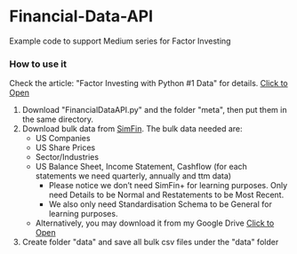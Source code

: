 # Financial-Data-API
Example code to support Medium series for Factor Investing

### How to use it ###
Check the article: "Factor Investing with Python #1 Data" for details. [Click to Open](https://medium.com/analytics-vidhya/factor-investing-with-python-1-data-8057493c09a7)

1. Download "FinancialDataAPI.py" and the folder "meta", then put them in the same directory.
2. Download bulk data from [SimFin](https://simfin.com/data/bulk). The bulk data needed are:
    - US Companies
    - US Share Prices
    - Sector/Industries
    - US Balance Sheet, Income Statement, Cashflow (for each statements we need quarterly, annually and ttm data)
        - Please notice we don’t need SimFin+ for learning purposes. Only need Details to be Normal and Restatements to be Most Recent.
        - We also only need Standardisation Schema to be General for learning purposes.
    - Alternatively, you may download it from my Google Drive [Click to Open](https://drive.google.com/drive/folders/1KsF_Wb-Y6p91FgEMdE9Ur3Njvf37eDAN)
3. Create folder "data" and save all bulk csv files under the "data" folder
